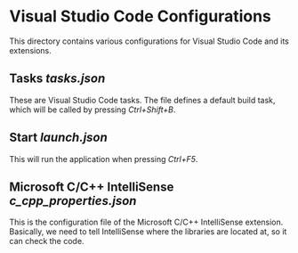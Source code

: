 # Visual Studio Code Configurations
This directory contains various configurations for Visual Studio Code and its extensions.
## Tasks *tasks.json*
These are Visual Studio Code tasks. 
The file defines a default build task, which will be called by pressing *Ctrl+Shift+B*.

## Start *launch.json*
This will run the application when pressing *Ctrl+F5*.

## Microsoft C/C++ IntelliSense *c_cpp_properties.json*
This is the configuration file of the Microsoft C/C++ IntelliSense extension.
Basically, we need to tell IntelliSense where the libraries are located at, so it can check the code.


